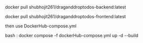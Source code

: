 docker pull shubhojit261/draganddroptodos-backend:latest

docker pull shubhojit261/draganddroptodos-frontend:latest

then use DockerHub-compose.yml

bash : docker compose -f dockerHub-compose.yml up -d --build
